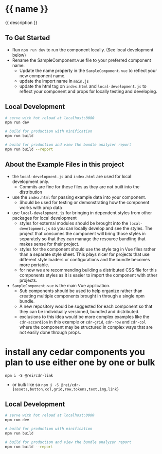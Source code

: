 # {{ name }}
{{ description }}

## To Get Started
* Run `npm run dev` to run the component locally. (See local development below)
* Rename the SampleComponent.vue file to your preferred component name.
  * Update the name property in the `SampleComponent.vue` to reflect your new component name.
  * update the import name in `main.js`
  * update the html tag on `index.html` and `local-development.js` to reflect your component and props for locally testing and developing.

## Local Development
``` bash
# serve with hot reload at localhost:8080
npm run dev

# build for production with minification
npm run build

# build for production and view the bundle analyzer report
npm run build --report
```
## About the Example Files in this project
* the `local-development.js` and `index.html` are used for local development only.
  * Commits are fine for these files as they are not built into the distribution
* use the `index.html` for passing example data into your component.
  * Should be used for testing or demonstrating how the component works with prop data
* use `local-development.js` for bringing in dependent styles from other packages for local development
  * styles for external modules should be brought into the `local-development.js` so you can locally develop and see the styles. The project that consumes the component will bring those styles in separately so that they can manage the resource bundling that makes sense for their project.
  * styles for the component should use the style tag in Vue files rather than a separate style sheet. This plays nicer for projects that use different style loaders or configurations and the bundle becomes more portable.
  * for now we are recommending building a distributed CSS file for this components styles as it is easier to import the component with other projects.
* `SampleComponent.vue` is the main Vue application.
  * Sub components should be used to help organize rather than creating multiple components brought in through a single npm bundle.
  * A new repository would be suggested for each component so that they can be individually versioned, bundled and distributed.
  * exclusions to this idea would be more complex examples like the `cdr-accordion` in this example or `cdr-grid`, `cdr-row` and `cdr-col` where the component may be structured in complex ways that are not easily done through props.

# install any cedar components you plan to use either one by one or bulk
`npm i -S @rei/cdr-link`
- or bulk like so
`npm i -S @rei/cdr-{assets,button,col,grid,row,tokens,text,img,link}`

## Local Development
``` bash
# serve with hot reload at localhost:8080
npm run dev

# build for production with minification
npm run build

# build for production and view the bundle analyzer report
npm run build --report
```
